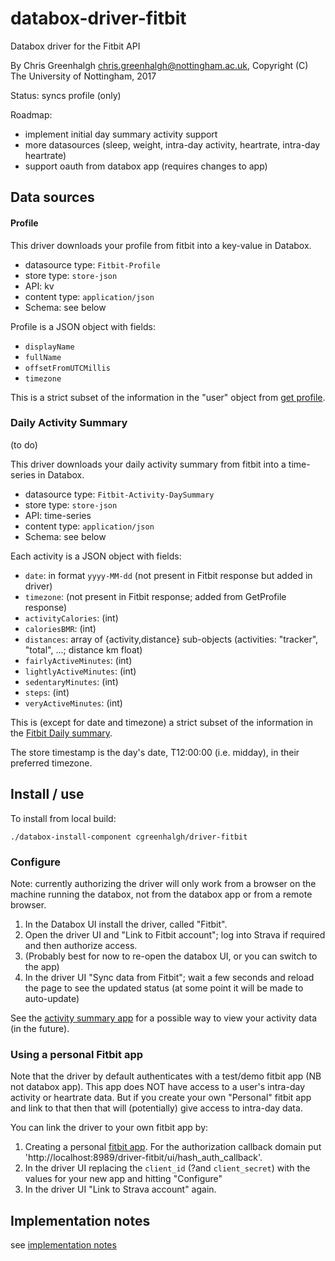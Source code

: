 # databox-driver-fitbit

Databox driver for the Fitbit API

By Chris Greenhalgh <chris.greenhalgh@nottingham.ac.uk>,
Copyright (C) The University of Nottingham, 2017

Status: syncs profile (only)

Roadmap:
- implement initial day summary activity support
- more datasources (sleep, weight, intra-day activity, heartrate, intra-day heartrate)
- support oauth from databox app (requires changes to app)

## Data sources

#### Profile

This driver downloads your profile from fitbit into a key-value in Databox. 
- datasource type: `Fitbit-Profile`
- store type: `store-json`
- API: kv
- content type: `application/json`
- Schema: see below

Profile is a JSON object with fields:
- `displayName`
- `fullName`
- `offsetFromUTCMillis`
- `timezone`

This is a strict subset of the information in the "user" object from [get profile](https://dev.fitbit.com/reference/web-api/user/#get-profile).

### Daily Activity Summary

(to do)

This driver downloads your daily activity summary from fitbit into a time-series in Databox. 
- datasource type: `Fitbit-Activity-DaySummary`
- store type: `store-json`
- API: time-series
- content type: `application/json`
- Schema: see below

Each activity is a JSON object with fields:
- `date`: in format `yyyy-MM-dd` (not present in Fitbit response but added in driver)
- `timezone`: (not present in Fitbit response; added from GetProfile response)
- `activityCalories`: (int) 
- `caloriesBMR`: (int)
- `distances`: array of {activity,distance} sub-objects (activities: "tracker", "total", ...; distance km float)
- `fairlyActiveMinutes`: (int)
- `lightlyActiveMinutes`: (int)
- `sedentaryMinutes`: (int)
- `steps`: (int)
- `veryActiveMinutes`: (int)

This is (except for date and timezone) a strict subset of the information in the [Fitbit Daily summary](https://dev.fitbit.com/reference/web-api/activity/#get-daily-activity-summary).

The store timestamp is the day's date, T12:00:00 (i.e. midday), in their preferred timezone.

## Install / use

To install from local build:
```
./databox-install-component cgreenhalgh/driver-fitbit
```

### Configure

Note: currently authorizing the driver will only work from a browser on the machine running the databox, not from the databox app or from a remote browser.

1. In the Databox UI install the driver, called "Fitbit". 
1. Open the driver UI and "Link to Fitbit account"; log into Strava if required and then authorize access.
1. (Probably best for now to re-open the databox UI, or you can switch to the app)
1. In the driver UI "Sync data from Fitbit"; wait a few seconds and reload the page to see the updated status (at some point it will be made to auto-update)

See the [activity summary app](https://github.com/cgreenhalgh/databox-app-activity-summary) for a possible way to view your activity data (in the future).

### Using a personal Fitbit app

Note that the driver by default authenticates with a test/demo fitbit
app (NB not databox app). This app does NOT have access to a user's
intra-day activity or heartrate data. But if you create your own 
"Personal" fitbit app and link to that then that will (potentially)
give access to intra-day data.

You can link the driver to your own fitbit app by:

1. Creating a personal [fitbit app](https://dev.fitbit.com/apps/new). For the authorization callback domain put 'http://localhost:8989/driver-fitbit/ui/hash_auth_callback'.
1. In the driver UI replacing the `client_id` (?and `client_secret`) with the values for your new app and hitting "Configure"
1. In the driver UI "Link to Strava account" again.

## Implementation notes

see [implementation notes](docs/implementation-notes.md)
